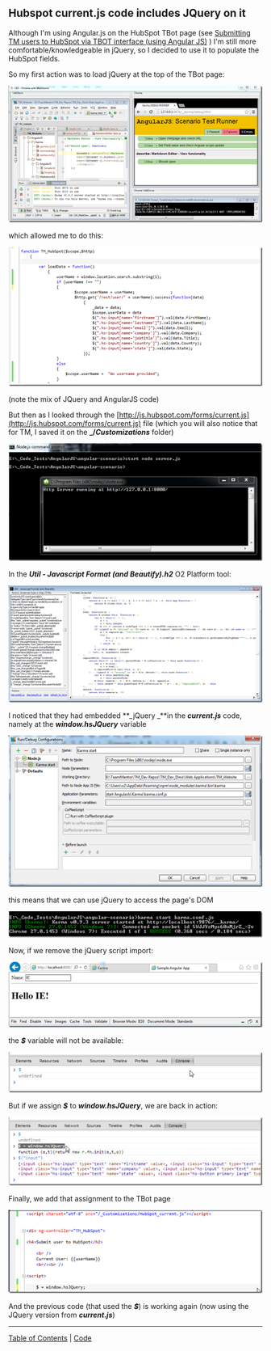 ##  Hubspot current.js code includes JQuery on it 

Although I'm using Angular.js on the HubSpot TBot page (see [Submitting TM users to HubSpot via TBOT interface (using Angular JS)](http://blog.diniscruz.com/2013/04/submitting-tm-users-to-hubspot-via-tbot.html) ) I'm still more comfortable/knowledgeable in jQuery, so I decided to use it to populate the HubSpot fields.

So my first action was to load jQuery at the top of the TBot page:

[![image](images/image_thumb1.png)](http://lh3.ggpht.com/--wYdlc3ldvY/UVrQXAKg0HI/AAAAAAAAAuo/rjzSA0sZXFk/s1600-h/image%25255B2%25255D.png)

which allowed me to do this:

[![image](images/image_thumb_25255B1_25255D.png)](http://lh5.ggpht.com/-fjeTRJC1ieY/UVrQYUJNOdI/AAAAAAAAAu4/dcdiaWVvWik/s1600-h/image%25255B5%25255D.png)

(note the mix of JQuery and AngularJS code)

But then as I looked through the [http://js.hubspot.com/forms/current.js](http://js.hubspot.com/forms/current.js) file (which you will also notice that for TM, I saved it on the **_/_Customizations_** folder)

[![image](images/image_thumb_25255B2_25255D1.png)](http://lh6.ggpht.com/-B4lchmI5eqk/UVrQZo_dKLI/AAAAAAAAAvI/NPhwAABj5n0/s1600-h/image%25255B8%25255D.png)

In the **_Util - Javascript Format (and Beautify).h2_** O2 Platform tool:

[![image](images/image_thumb_25255B3_25255D.png)](http://lh3.ggpht.com/-tpF15BAxkrM/UVrQa_Gd-GI/AAAAAAAAAvY/S6rRHbdqVB8/s1600-h/image%25255B11%25255D.png)

I noticed that they had embedded **_jQuery _**in the **_current.js_** code, namely at the **_window.hsJQuery_** variable

[![image](images/image_thumb_25255B4_25255D1.png)](http://lh4.ggpht.com/-s70Xrt2fEM4/UVrQcWqcdxI/AAAAAAAAAvo/bsVPeVLlCtA/s1600-h/image%25255B14%25255D.png)

this means that we can use jQuery to access the page's DOM

[![image](images/image_thumb_25255B5_25255D1.png)](http://lh4.ggpht.com/-1DacPtQgUHQ/UVrQdsyrxtI/AAAAAAAAAv4/paOglC_FKFM/s1600-h/image%25255B17%25255D.png)

Now, if we remove the jQuery script import:

[![image](images/image_thumb_25255B6_25255D1.png)](http://lh6.ggpht.com/-JxjQcLe8ecY/UVrQe68kZ8I/AAAAAAAAAwI/LQmPM32_qmQ/s1600-h/image%25255B20%25255D.png)

the **_$_** variable will not be available:

[![image](images/image_thumb_25255B7_25255D.png)](http://lh3.ggpht.com/-TjgHD74fmjI/UVrQf2MxEaI/AAAAAAAAAwY/SGn-VzQ1iIg/s1600-h/image%25255B23%25255D.png)

But if we assign **_$_** to **_window.hsJQuery_**, we are back in action:

[![image](images/image_thumb_25255B8_25255D.png)](http://lh3.ggpht.com/-sS2EMOOO4FI/UVrQhIlkjrI/AAAAAAAAAwo/IQq3GdHWqHw/s1600-h/image%25255B26%25255D.png)

Finally, we add that assignment to the TBot page

[![image](images/image_thumb_25255B10_25255D.png)](http://lh3.ggpht.com/-_OKGu7VO41U/UVrQiYuf5OI/AAAAAAAAAw4/PVDhlOsFDTs/s1600-h/image%25255B32%25255D.png)

And the previous code (that used the **_$_**) is working again (now using the JQuery version from **_current.js_**) 




- - - - 
[Table of Contents](../Table_of_contents.md) | [Code](../Code)
